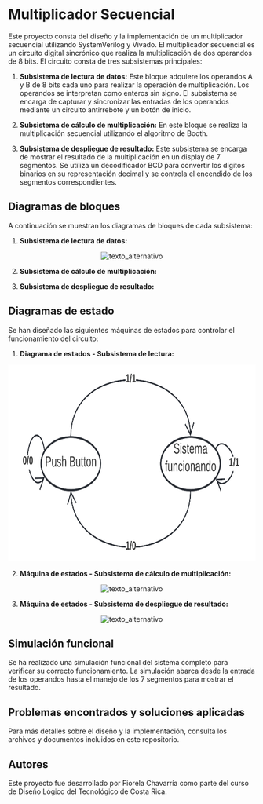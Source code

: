 # Multiplicador Secuencial

Este proyecto consta del diseño y la implementación de un multiplicador secuencial utilizando SystemVerilog y Vivado. El multiplicador secuencial es un circuito digital sincrónico que realiza la multiplicación de dos operandos de 8 bits. El circuito consta de tres subsistemas principales: 

1. **Subsistema de lectura de datos:** Este bloque adquiere los operandos A y B de 8 bits cada uno para realizar la operación de multiplicación. Los operandos se interpretan como enteros sin signo. El subsistema se encarga de capturar y sincronizar las entradas de los operandos mediante un circuito antirrebote y un botón de inicio.

2. **Subsistema de cálculo de multiplicación:** En este bloque se realiza la multiplicación secuencial utilizando el algoritmo de Booth. 

3. **Subsistema de despliegue de resultado:** Este subsistema se encarga de mostrar el resultado de la multiplicación en un display de 7 segmentos. Se utiliza un decodificador BCD para convertir los dígitos binarios en su representación decimal y se controla el encendido de los segmentos correspondientes.

## Diagramas de bloques

A continuación se muestran los diagramas de bloques de cada subsistema:

1. **Subsistema de lectura de datos:**

<p align="center">
<img src="" alt="texto_alternativo" width="450" height="400">
</p>



2. **Subsistema de cálculo de multiplicación:**

<!--...-->

3. **Subsistema de despliegue de resultado:**

<!--...-->

## Diagramas de estado

Se han diseñado las siguientes máquinas de estados para controlar el funcionamiento del circuito:

1. **Diagrama de estados - Subsistema de lectura:**

<p align="center">
<img src="https://github.com/LuisZumbado99/Multiplicador_secuencial/blob/main/DiagramaSistemaLectura.PNG" alt="texto_alternativo" width="600" height="400">
</p>

2. **Máquina de estados - Subsistema de cálculo de multiplicación:**

<p align="center">
<img src="https://github.com/LuisZumbado99/Multiplicador_secuencial/blob/main/M%C3%A1quinaMult.PNG" alt="texto_alternativo" width="450" height="400">
</p>

3. **Máquina de estados - Subsistema de despliegue de resultado:**

<p align="center">
<img src="https://github.com/LuisZumbado99/Multiplicador_secuencial/blob/main/M%C3%A1quinaDespliegue.PNG" alt="texto_alternativo" width="500" height="400">
</p>

## Simulación funcional

Se ha realizado una simulación funcional del sistema completo para verificar su correcto funcionamiento. La simulación abarca desde la entrada de los operandos hasta el manejo de los 7 segmentos para mostrar el resultado.

<!--## Análisis de consumo de recursos y potencia

Se ha realizado un análisis del consumo de recursos en la FPGA utilizado por el circuito. Se han medido los recursos utilizados, como LUTs, FFs, y otros elementos lógicos, así como el consumo de potencia reportado por la herramienta Vivado.-->

## Problemas encontrados y soluciones aplicadas

<!--Durante el desarrollo del proyecto, se encontraron algunos problemas y desafíos. Algunos de ellos incluyeron la sincronización adecuada de las señales de entrada, la implementación correcta del algoritmo de Booth y el control preciso del despliegue de los resultados en el display de 7 segmentos. Se detallan los problemas encontrados y las soluciones aplicadas en el archivo `problems_and_solutions.txt`.-->

Para más detalles sobre el diseño y la implementación, consulta los archivos y documentos incluidos en este repositorio.

## Autores

Este proyecto fue desarrollado por Fiorela Chavarría como parte del curso de Diseño Lógico del Tecnológico de Costa Rica.

